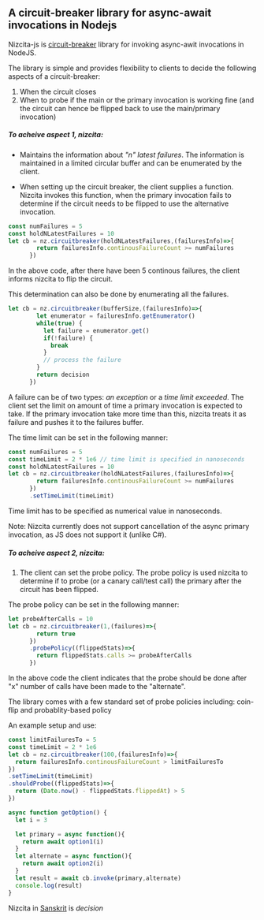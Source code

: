 ## A circuit-breaker library for async-await invocations in Nodejs

Nizcita-js is [circuit-breaker](https://martinfowler.com/bliki/CircuitBreaker.html) library for invoking async-awit invocations in NodeJS.

The library is simple and provides flexibility to clients to decide the following aspects of a circuit-breaker:
1. When the circuit closes
2. When to probe if the main or the primary invocation is working fine (and the circuit can hence be flipped back to use the main/primary invocation)

##### To acheive aspect 1, nizcita:

* Maintains the information about _"n" latest failures_. The information is maintained in a limited circular buffer and can be enumerated by the client.

* When setting up the circuit breaker, the client supplies a function. Nizcita invokes this function, when the primary invocation fails to determine if the circuit needs to be flipped to use the alternative invocation.

```javascript
const numFailures = 5
const holdNLatestFailures = 10
let cb = nz.circuitbreaker(holdNLatestFailures,(failuresInfo)=>{
        return failuresInfo.continousFailureCount >= numFailures
      })
```
In the above code, after there have been 5 continous failures, the client informs nizcita to flip the circuit.

This determination can also be done by enumerating all the failures.
```javascript
let cb = nz.circuitbreaker(bufferSize,(failuresInfo)=>{
        let enumerator = failuresInfo.getEnumerator()
        while(true) {
          let failure = enumerator.get()
          if(!failure) {
            break
          }
          // process the failure
        }
        return decision
      })
```

A failure can be of two types: _an exception_ or a _time limit exceeded_. The client set the limit on amount of time a primary invocation is expected to take. If the primary invocation take more time than this, nizcita treats it as failure and pushes it to the failures buffer.

The time limit can be set in the following manner:
```javascript
const numFailures = 5
const timeLimit = 2 * 1e6 // time limit is specified in nanoseconds
const holdNLatestFailures = 10
let cb = nz.circuitbreaker(holdNLatestFailures,(failuresInfo)=>{
        return failuresInfo.continousFailureCount >= numFailures
      })
      .setTimeLimit(timeLimit)
```
Time limit has to be specified as numerical value in nanoseconds.

Note: Nizcita currently does not support cancellation of the async primary invocation, as JS does not support it (unlike C#).

##### To acheive aspect 2, nizcita:
1. The client can set the probe policy. The probe policy is used nizcita to determine if to probe (or a canary call/test call) the primary after the circuit has been flipped.

The probe policy can be set in the following manner:
```javascript
let probeAfterCalls = 10
let cb = nz.circuitbreaker(1,(failures)=>{
        return true
      })
      .probePolicy((flippedStats)=>{
        return flippedStats.calls >= probeAfterCalls
      })
```
In the above code the client indicates that the probe should be done after "x" number of calls have been made to the "alternate".

The library comes with a few standard set of probe policies including: coin-flip and probablity-based policy

An example setup and use:

```javascript
const limitFailuresTo = 5
const timeLimit = 2 * 1e6
let cb = nz.circuitbreaker(100,(failuresInfo)=>{
  return failuresInfo.continousFailureCount > limitFailuresTo
})
.setTimeLimit(timeLimit)
.shouldProbe((flippedStats)=>{
  return (Date.now() - flippedStats.flippedAt) > 5
})

async function getOption() {
  let i = 3

  let primary = async function(){
    return await option1(i)
  }
  let alternate = async function(){
    return await option2(i)
  }
  let result = await cb.invoke(primary,alternate)
  console.log(result)
}
```

Nizcita in [Sanskrit](http://spokensanskrit.de/index.php?tinput=nizcita) is _decision_
